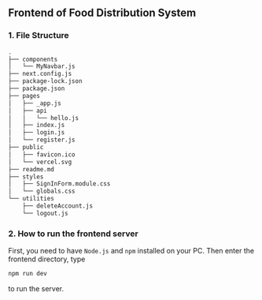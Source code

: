 ## Frontend of Food Distribution System

### 1. File Structure

```bash
.
├── components
│   └── MyNavbar.js
├── next.config.js
├── package-lock.json
├── package.json
├── pages
│   ├── _app.js
│   ├── api
│   │   └── hello.js
│   ├── index.js
│   ├── login.js
│   └── register.js
├── public
│   ├── favicon.ico
│   └── vercel.svg
├── readme.md
├── styles
│   ├── SignInForm.module.css
│   └── globals.css
└── utilities
    ├── deleteAccount.js
    └── logout.js
```

### 2. How to run the frontend server

First, you need to have `Node.js` and `npm` installed on your PC. Then enter the frontend directory, type

```bash
npm run dev
```

to run the server.